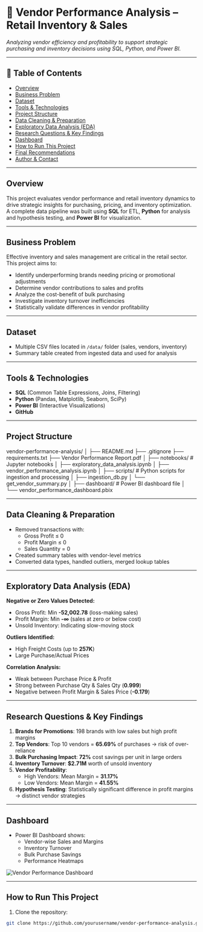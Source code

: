 # 🧾 Vendor Performance Analysis – Retail Inventory & Sales

_Analyzing vendor efficiency and profitability to support strategic purchasing and inventory decisions using SQL, Python, and Power BI._

---

## 📌 Table of Contents
- <a href="#overview">Overview</a>
- <a href="#business-problem">Business Problem</a>
- <a href="#dataset">Dataset</a>
- <a href="#tools--technologies">Tools & Technologies</a>
- <a href="#project-structure">Project Structure</a>
- <a href="#data-cleaning--preparation">Data Cleaning & Preparation</a>
- <a href="#exploratory-data-analysis-eda">Exploratory Data Analysis (EDA)</a>
- <a href="#research-questions--key-findings">Research Questions & Key Findings</a>
- <a href="#dashboard">Dashboard</a>
- <a href="#how-to-run-this-project">How to Run This Project</a>
- <a href="#final-recommendations">Final Recommendations</a>
- <a href="#author--contact">Author & Contact</a>

---

<h2 id="overview">Overview</h2>

This project evaluates vendor performance and retail inventory dynamics to drive strategic insights for purchasing, pricing, and inventory optimization.  
A complete data pipeline was built using **SQL** for ETL, **Python** for analysis and hypothesis testing, and **Power BI** for visualization.

---

<h2 id="business-problem">Business Problem</h2>

Effective inventory and sales management are critical in the retail sector. This project aims to:
- Identify underperforming brands needing pricing or promotional adjustments  
- Determine vendor contributions to sales and profits  
- Analyze the cost-benefit of bulk purchasing  
- Investigate inventory turnover inefficiencies  
- Statistically validate differences in vendor profitability  

---

<h2 id="dataset">Dataset</h2>

- Multiple CSV files located in `/data/` folder (sales, vendors, inventory)  
- Summary table created from ingested data and used for analysis  

---

<h2 id="tools--technologies">Tools & Technologies</h2>

- **SQL** (Common Table Expressions, Joins, Filtering)  
- **Python** (Pandas, Matplotlib, Seaborn, SciPy)  
- **Power BI** (Interactive Visualizations)  
- **GitHub**  

---

<h2 id="project-structure">Project Structure</h2>

vendor-performance-analysis/
│
├── README.md
├── .gitignore
├── requirements.txt
├── Vendor Performance Report.pdf
│
├── notebooks/ # Jupyter notebooks
│ ├── exploratory_data_analysis.ipynb
│ ├── vendor_performance_analysis.ipynb
│
├── scripts/ # Python scripts for ingestion and processing
│ ├── ingestion_db.py
│ └── get_vendor_summary.py
│
├── dashboard/ # Power BI dashboard file
│ └── vendor_performance_dashboard.pbix

---

<h2 id="data-cleaning--preparation">Data Cleaning & Preparation</h2>

- Removed transactions with:  
  - Gross Profit ≤ 0  
  - Profit Margin ≤ 0  
  - Sales Quantity = 0  
- Created summary tables with vendor-level metrics  
- Converted data types, handled outliers, merged lookup tables  

---

<h2 id="exploratory-data-analysis-eda">Exploratory Data Analysis (EDA)</h2>

**Negative or Zero Values Detected:**  
- Gross Profit: Min **-52,002.78** (loss-making sales)  
- Profit Margin: Min **-∞** (sales at zero or below cost)  
- Unsold Inventory: Indicating slow-moving stock  

**Outliers Identified:**  
- High Freight Costs (up to **257K**)  
- Large Purchase/Actual Prices  

**Correlation Analysis:**  
- Weak between Purchase Price & Profit  
- Strong between Purchase Qty & Sales Qty (**0.999**)  
- Negative between Profit Margin & Sales Price (**-0.179**)  

---

<h2 id="research-questions--key-findings">Research Questions & Key Findings</h2>

1. **Brands for Promotions**: 198 brands with low sales but high profit margins  
2. **Top Vendors**: Top 10 vendors = **65.69%** of purchases → risk of over-reliance  
3. **Bulk Purchasing Impact**: **72%** cost savings per unit in large orders  
4. **Inventory Turnover**: **$2.71M** worth of unsold inventory  
5. **Vendor Profitability**:  
   - High Vendors: Mean Margin = **31.17%**  
   - Low Vendors: Mean Margin = **41.55%**  
6. **Hypothesis Testing**: Statistically significant difference in profit margins → distinct vendor strategies  

---

<h2 id="dashboard">Dashboard</h2>

- Power BI Dashboard shows:  
  - Vendor-wise Sales and Margins  
  - Inventory Turnover  
  - Bulk Purchase Savings  
  - Performance Heatmaps  

![Vendor Performance Dashboard](images/dashboard.png)

---

<h2 id="how-to-run-this-project">How to Run This Project</h2>

1. Clone the repository:  
```bash
git clone https://github.com/yourusername/vendor-performance-analysis.git
